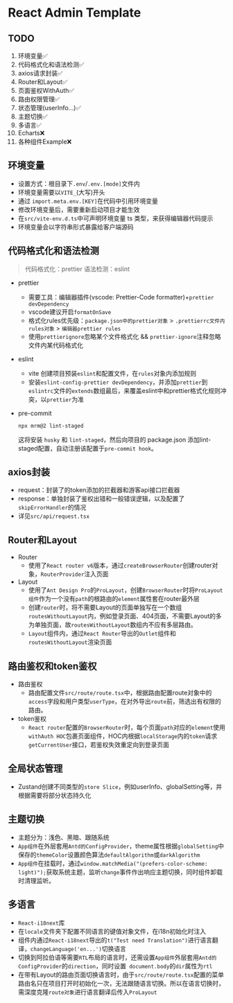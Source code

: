 # React Admin Template

## TODO

1. 环境变量✅
2. 代码格式化和语法检测✅
3. axios请求封装✅
4. Router和Layout✅
5. 页面鉴权WithAuth✅
6. 路由权限管理✅
7. 状态管理(userInfo...)✅
8. 主题切换✅
9. 多语言✅
10. Echarts❌
11. 各种组件Example❌

## 环境变量

- 设置方式：根目录下`.env`/`.env.[mode]`文件内
- 环境变量需要以`VITE_`(大写)开头
- 通过 `import.meta.env.[KEY]`在代码中引用环境变量
- 修改环境变量后，需要重新启动项目才能生效
- 在`src/vite-env.d.ts`中可声明环境变量 ts 类型，来获得编辑器代码提示
- 环境变量会以字符串形式暴露给客户端源码

## 代码格式化和语法检测

> 代码格式化：prettier
> 语法检测：eslint

- prettier

  - 需要工具：编辑器插件(vscode: Prettier-Code formatter)+`prettier devDependency`
  - vscode建议开启`formatOnSave`
  - 格式化rules优先级：`package.json中的prettier对象` > `.prettierrc文件内rules对象` > `编辑器prettier rules`
  - 使用`prettierignore`忽略某个文件格式化 && `prettier-ignore`注释忽略文件内某代码格式化

- eslint

  - vite 创建项目预装`eslint`和配置文件，在`rules`对象内添加规则
  - 安装`eslint-config-prettier devDependency`，并添加`prettier`到`eslintrc`文件的`extends`数组最后，来覆盖eslint中和prettier格式化规则冲突，以`prettier`为准

- pre-commit
  ```shell
  npx mrm@2 lint-staged
  ```
  这将安装 `husky` 和 `​​lint-staged`，然后向项目的 package.json 添加lint-staged配置，自动注册该配置于`pre-commit hook`。

## axios封装

- request：封装了的token添加的拦截器和游客api接口拦截器
- response：单独封装了鉴权出错和一般错误逻辑，以及配置了`skipErrorHandler`的情况
- 详见`src/api/request.tsx`

## Router和Layout

- Router
  - 使用了`React router v6`版本，通过`createBrowserRouter`创建router对象，`RouterProvider`注入页面
- Layout
  - 使用了`Ant Design Pro`的`ProLayout`，创建`BrowserRouter`时将`ProLayout组件`作为一个没有`path`的根路由的`element`属性套在router最外层
  - 创建`router`时，将不需要Layout的页面单独写在一个数组`routesWithoutLayout`内，例如登录页面、404页面，不需要Layout的多为单独页面，故`routesWithoutLayout`数组内不应有多层路由。
  - `Layout`组件内，通过`React Router`导出的`Outlet`组件和`routesWithoutLayout`渲染页面

## 路由鉴权和token鉴权

- 路由鉴权
  - 路由配置文件`src/route/route.tsx`中，根据路由配置route对象中的`access`字段和用户类型`userType`，在对外导出`route`前，筛选出有权限的路由。
- token鉴权
  - `React router`配置的`BrowserRouter`时，每个页面`path`对应的`element`使用`withAuth HOC`包裹页面组件，HOC内根据`localStorage`内的`token`请求`getCurrentUser`接口，若鉴权失效重定向到登录页面

## 全局状态管理

- Zustand创建不同类型的`store Slice`，例如userInfo、globalSetting等，并根据需要将部分状态持久化

## 主题切换

- 主题分为：浅色、黑暗、跟随系统
- `App组件`在外层套用`Antd的ConfigProvider`，theme属性根据`globalSetting`中保存的`themeColor`设置颜色算法`defaultAlgorithm`或`darkAlgorithm`
- `App组件`在挂载时，通过`window.matchMedia("(prefers-color-scheme: light)");`获取系统主题，监听`change`事件作出响应主题切换，同时组件卸载时清理监听。

## 多语言

- `React-i18next`库
- 在`locale`文件夹下配置不同语言的键值对象文件，在i18n初始化时注入
- 组件内通过`React-i18next`导出的`t("Test need Translation")`进行语言翻译，`changeLanguage('en...')`切换语言
- 切换到阿拉伯语等需要`RTL`布局的语言时，还需设置`App组件`外层套用`Antd的ConfigProvider`的`direction`，同时设置` document.body`的`dir`属性为`rtl`
- 在带有Layout的路由页面切换语言时，由于`src/route/route.tsx`配置的菜单路由名只在项目打开时初始化一次，无法跟随语言切换。所以在语言切换时，需深度克隆`route对象`进行语言翻译后传入`ProLayout`
